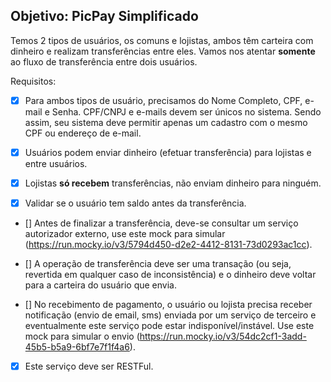 ## Objetivo: PicPay Simplificado

Temos 2 tipos de usuários, os comuns e lojistas, ambos têm carteira com dinheiro e realizam transferências entre eles. Vamos nos atentar **somente** ao fluxo de transferência entre dois usuários.

Requisitos:

- [x]   Para ambos tipos de usuário, precisamos do Nome Completo, CPF, e-mail e Senha. CPF/CNPJ e e-mails devem ser únicos no sistema. Sendo assim, seu sistema deve permitir apenas um cadastro com o mesmo CPF ou endereço de e-mail.

- [x]   Usuários podem enviar dinheiro (efetuar transferência) para lojistas e entre usuários.

- [x]  Lojistas **só recebem** transferências, não enviam dinheiro para ninguém.

- [x]  Validar se o usuário tem saldo antes da transferência.

- []  Antes de finalizar a transferência, deve-se consultar um serviço autorizador externo, use este mock para simular (https://run.mocky.io/v3/5794d450-d2e2-4412-8131-73d0293ac1cc).

- []  A operação de transferência deve ser uma transação (ou seja, revertida em qualquer caso de inconsistência) e o dinheiro deve voltar para a carteira do usuário que envia.

- []  No recebimento de pagamento, o usuário ou lojista precisa receber notificação (envio de email, sms) enviada por um serviço de terceiro e eventualmente este serviço pode estar indisponível/instável. Use este mock para simular o envio (https://run.mocky.io/v3/54dc2cf1-3add-45b5-b5a9-6bf7e7f1f4a6).

- [x]  Este serviço deve ser RESTFul.
